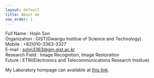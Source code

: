 ```yaml
---
layout: default
title: About me
nav_order: 1
---
```



Full Name      : Hojin Son  
Organization   : GIST(Gwangu Institue of Science and Technology)  
Mobile         : +82)010-3363-3327  
E-mail         : sohn3363@gm.gist.ac.kr  
Research Field : Image Recognition, Image Restoration  
Future         : ETRI(Electronics and Telecommunications Research Institue)  

My Laboratory hompage can available at [this link](https://nsl.gist.ac.kr).
